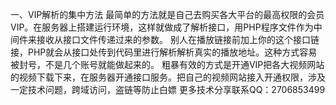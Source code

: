 一、VIP解析的集中方法
        最简单的方法就是自己去购买各大平台的最高权限的会员VIP。在服务器上搭建运行环境，这样就做成了解析接口，用PHP程序文件作为中间件来接收从接口文件传递过来的参数。
别人在播放链接前加上你的这个接口链接，PHP就会从接口处传到代码里进行解析解析真实的播放地址。这种方式容易被封号，不是几个账号就能做起来的。
粗暴有效的方式是开通VIP把各大视频网站的视频下载下来，在服务器开通接口服务。把自己的视频网站接入开通权限，涉及一定技术问题，跨域访问，盗链等防止白嫖
更多技术分享联系QQ：2706853499
